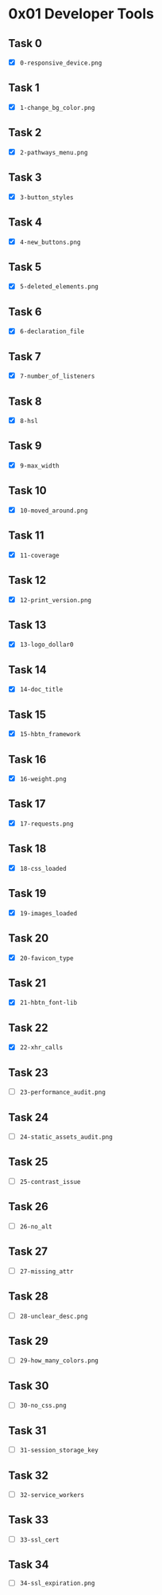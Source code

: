 # 0x01 Developer Tools

## Task 0

- [x] `0-responsive_device.png`

## Task 1

- [x] `1-change_bg_color.png`

## Task 2

- [x] `2-pathways_menu.png`

## Task 3

- [x] `3-button_styles`

## Task 4

- [x] `4-new_buttons.png`

## Task 5

- [x] `5-deleted_elements.png`

## Task 6

- [x] `6-declaration_file`

## Task 7

- [x] `7-number_of_listeners`

## Task 8

- [x] `8-hsl`

## Task 9

- [x] `9-max_width`

## Task 10

- [x] `10-moved_around.png`

## Task 11

- [x] `11-coverage`

## Task 12

- [x] `12-print_version.png`

## Task 13

- [x] `13-logo_dollar0`

## Task 14

- [x] `14-doc_title`

## Task 15

- [x] `15-hbtn_framework`

## Task 16

- [x] `16-weight.png`

## Task 17

- [x] `17-requests.png`

## Task 18

- [x] `18-css_loaded`

## Task 19

- [x] `19-images_loaded`

## Task 20

- [x] `20-favicon_type`

## Task 21

- [x] `21-hbtn_font-lib`

## Task 22

- [x] `22-xhr_calls`

## Task 23

- [ ] `23-performance_audit.png`

## Task 24

- [ ] `24-static_assets_audit.png`

## Task 25

- [ ] `25-contrast_issue`

## Task 26

- [ ] `26-no_alt`

## Task 27

- [ ] `27-missing_attr`

## Task 28

- [ ] `28-unclear_desc.png`

## Task 29

- [ ] `29-how_many_colors.png`

## Task 30

- [ ] `30-no_css.png`

## Task 31

- [ ] `31-session_storage_key`

## Task 32

- [ ] `32-service_workers`

## Task 33

- [ ] `33-ssl_cert`

## Task 34

- [ ] `34-ssl_expiration.png`

